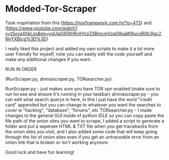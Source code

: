 # Modded-Tor-Scraper

Took inspirtation from this (https://hoxframework.com.hr/?p=473) and (https://www.youtube.com/watch?v=tSovaXhkLzs&pp=ygUiaG93IHRvIHVzZSBmcmVzaG9uaW9ucyB0b3Igc2NyYXBlcg%3D%3D)

I really liked this project and added my own scripts to make it a lot more user friendly for myself, note you can easily edit the code yourself and make any additional changes if you want.

RUN IN ORDER

(RunScraper.py, ahmiascraper.py, TORsearcher.py)

RunScraper.py - just makes sure you have TOR vpn enabled (make sure to run tor.exe and ensure it's running in your taskbar)
ahimascraper.py - you can edit what search querys in here, in this I just have the word "credit card" appended but you can change to whatever you want the searches to cover ie "hacking", "database", "forums", etc
TORsearcher.py - I made changes to the general GUI inside of python IDLE so you can copy paste the file path of the onion sites you want to scrape, I added a script to generate a folder and put a seperate HTML & TXT file when you get tracebacks from the onion sites you visit, and I also added some code that will keep going through the list of onion sites even if you get an untraceable error from an onion link that is broken or isn't working anymore

Good luck and have fun learning!

